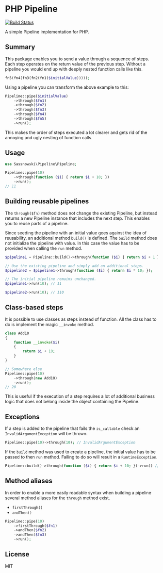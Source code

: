 # PHP Pipeline

[![Build Status](https://travis-ci.org/ksassnowski/pipeline.svg?branch=master)](https://travis-ci.org/ksassnowski/pipeline)

A simple Pipeline implementation for PHP.

## Summary

This package enables you to send a value through a sequence of steps. Each step operates on the return
value of the previous step. Without a pipeline you would end up with deeply nested function calls like this.

```php
fn5(fn4(fn3(fn2(fn1($initialValue)))));
```

Using a pipeline you can transform the above example to this:

```php
Pipeline::pipe($initialValue)
    ->through($fn1)
    ->through($fn2)
    ->through($fn3)
    ->through($fn4)
    ->through($fn5)
    ->run();
```

This makes the order of steps executed a lot clearer and gets rid of the annoying and ugly nesting of function calls.

## Usage

```php
use Sassnowski\Pipeline\Pipeline;

Pipeline::pipe(10)
    ->through(function ($i) { return $i + 10; })
    ->run();
// 11
```

## Building reusable pipelines

The `through($fn)` method does not change the existing Pipeline, but instead returns a new Pipeline instance that includes
the next step. This enables you to reuse parts of a pipeline.

Since seeding the pipeline with an initial value goes against the idea of reusability, an additional method `build()` is defined.
The `build` method does not initialize the pipeline with value. In this case the value has to be provided when calling the `run` method.

```php
$pipeline1 = Pipeline::build()->through(function ($i) { return $i + 1 });

// Use the existing pipeline and simply add on additional steps.
$pipeline2 = $pipeline1->through(function ($i) { return $i * 10; });

// The initial pipeline remains unchanged.
$pipeline1->run(10); // 11

$pipeline2->run(10); // 110
```

## Class-based steps

It is possible to use classes as steps instead of function. All the class has to do is implement the magic `__invoke` method.

```php
class Add10
{
    function __invoke($i)
    {
        return $i + 10;
    }
}

// Somewhere else
Pipeline::pipe(10)
    ->through(new Add10)
    ->run();
// 20
```

This is useful if the execution of a step requires a lot of additional business logic that does not belong inside the object
containing the Pipeline.

## Exceptions

If a step is added to the pipeline that fails the `is_callable` check an `InvalidArgumentException` will be thrown.

```php
Pipeline::pipe(10)->through(10); // InvalidArgumentException
```

If the `build` method was used to create a pipeline, the initial value has to be passed to then `run` method. Failing to do so
will result in a `RuntimeException`.

```php
Pipeline::build()->through(function ($i) { return $i + 10; })->run() // RuntimeException
```

## Method aliases

In order to enable a more easily readable syntax when building a pipeline several method aliases for the `through` method exist.

* `firstThrough()`
* `andThen()`

```php
Pipeline::pipe(10)
    ->firstThrough($fn1)
    ->andThen($fn2)
    ->andThen($fn3)
    ->run();
```

## License

MIT
